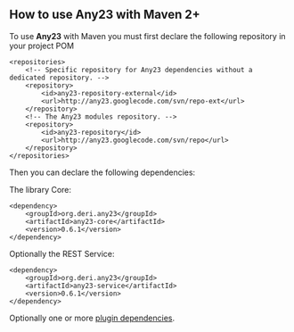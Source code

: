 ## How to use Any23 with Maven 2+ ##

To use **Any23** with Maven you must first declare the following repository in your project POM

```
<repositories>
    <!-- Specific repository for Any23 dependencies without a dedicated repository. -->
    <repository>
        <id>any23-repository-external</id>
        <url>http://any23.googlecode.com/svn/repo-ext</url>
    </repository>
    <!-- The Any23 modules repository. -->
    <repository>
        <id>any23-repository</id>
        <url>http://any23.googlecode.com/svn/repo</url>
    </repository>
</repositories>
```

Then you can declare the following dependencies:

The library Core:

```
<dependency>
    <groupId>org.deri.any23</groupId>
    <artifactId>any23-core</artifactId>
    <version>0.6.1</version>
</dependency>
```

Optionally the REST Service:

```
<dependency>
    <groupId>org.deri.any23</groupId>
    <artifactId>any23-service</artifactId>
    <version>0.6.1</version>
</dependency>
```

Optionally one or more [plugin dependencies](http://any23.googlecode.com/svn/trunk/plugins).